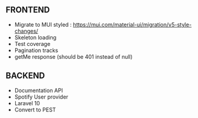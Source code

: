 
## FRONTEND
- Migrate to MUI styled : https://mui.com/material-ui/migration/v5-style-changes/
- Skeleton loading
- Test coverage
- Pagination tracks
- getMe response (should be 401 instead of null)

## BACKEND
- Documentation API
- Spotify User provider
- Laravel 10
- Convert to PEST